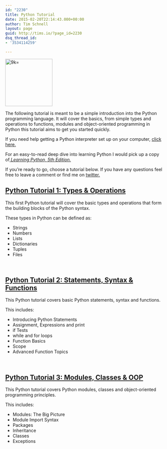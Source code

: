 ```yaml
---
id: "2230"
title: Python Tutorial
date: 2015-02-20T22:14:43.000+00:00
author: Tim Schnell
layout: page
guid: http://tims.io/?page_id=2230
dsq_thread_id:
- '3534114259'

---
```

<a href="http://www.amazon.com/Learning-Python-5th-Mark-Lutz/dp/1449355730/ref=sr_1_1?ie=UTF8&qid=1424473354&sr=8-1&keywords=learning+python" target="_blank"><img class="alignleft wp-image-2231 size-thumbnail" src="http://tims.io/wp-content/uploads/2015/02/9k-150x150.jpg" alt="9k=" width="150" height="150" srcset="https://tims.io/img/2015/02/9k-150x150.jpg 150w, https://tims.io/img/2015/02/9k-60x60.jpg 60w" sizes="(max-width: 150px) 100vw, 150px" /></a>

The following tutorial is meant to be a simple introduction into the Python programming language. It will cover the basics, from simple types and operations to functions, modules and object-oriented programming in Python this tutorial aims to get you started quickly.

If you need help getting a Python interpreter set up on your computer, <a href="https://docs.python.org/2.7/tutorial/interpreter.html" target="_blank">click here.</a>

For an easy-to-read deep dive into learning Python I would pick up a copy of<a href="http://www.amazon.com/Learning-Python-5th-Mark-Lutz/dp/1449355730/ref=sr_1_1?ie=UTF8&qid=1424473354&sr=8-1&keywords=learning+python" target="_blank"> <em>Learning Python, 5th Edition.</em></a>

If you’re ready to go, choose a tutorial below. If you have any questions feel free to leave a comment or find me on <a href="https://twitter.com/timductive" target="_blank">twitter.</a>

## [Python Tutorial 1: Types & Operations](http://tims.io/python-tutorial-1-types-operations/ "Python Tutorial 1: Types & Operations")

This first Python tutorial will cover the basic types and operations that form the building blocks of the Python syntax.

These types in Python can be defined as:

* Strings
* Numbers
* Lists
* Dictionaries
* Tuples
* Files

 

## [Python Tutorial 2: Statements, Syntax & Functions](http://tims.io/python-tutorial-2-statements-syntax-functions/ "Python Tutorial 2: Statements, Syntax & Functions")

This Python tutorial covers basic Python statements, syntax and functions.

This includes:

* Introducing Python Statements
* Assignment, Expressions and print
* if Tests
* while and for loops
* Function Basics
* Scope
* Advanced Function Topics

 

## [Python Tutorial 3: Modules, Classes & OOP](http://tims.io/python-tutorial-3-modules-classes-oop/ "Python Tutorial 3: Modules, Classes & OOP")

This Python tutorial covers Python modules, classes and object-oriented programming principles.

This includes:

* Modules: The Big Picture
* Module Import Syntax
* Packages
* Inheritance
* Classes
* Exceptions

 